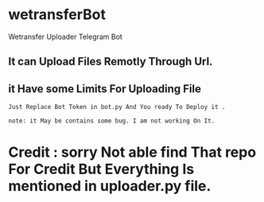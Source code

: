 # wetransferBot
Wetransfer Uploader Telegram Bot

## It can Upload Files Remotly Through Url.

## it Have some Limits For Uploading File

```
Just Replace Bot Token in bot.py And You ready To Deploy it .

note: it May be contains some bug. I am not working On It.
```
# Credit : sorry Not able find That repo For Credit But Everything Is mentioned in uploader.py file.
